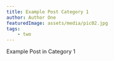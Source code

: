 ```yaml
---
title: Example Post Category 1
author: Author One
featuredImage: assets/media/pic02.jpg
tags:
    - two
---
```


Example Post in Category 1